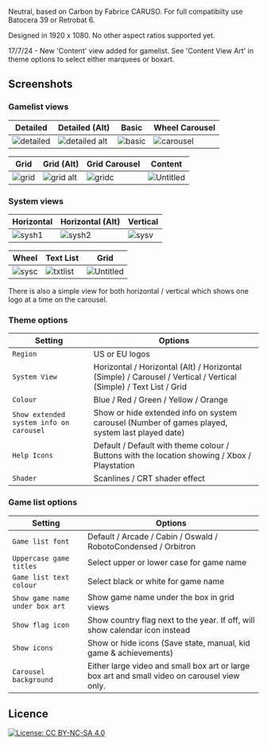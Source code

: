 Neutral, based on Carbon by Fabrice CARUSO. For full compatibilty use Batocera 39 or Retrobat 6. 

Designed in 1920 x 1080. No other aspect ratios supported yet.

17/7/24 - New 'Content' view added for gamelist. See 'Content View Art' in theme options to select either marquees or boxart. 

## Screenshots

### Gamelist views

| Detailed| Detailed (Alt)| Basic| Wheel Carousel|
|-- |-- |-- |-- |
|![detailed](https://github.com/Mattersons/es-theme-neutral/assets/161895306/ba3184e3-f0cf-4a8c-9133-d24f6bf010a3)| ![detailed alt](https://github.com/Mattersons/es-theme-neutral/assets/161895306/9990c51b-3994-438a-9170-b6d1a2cc230a) | ![basic](https://github.com/Mattersons/es-theme-neutral/assets/161895306/01e8f063-d37f-4917-98e5-ae7bd27453c2) |![carousel](https://github.com/Mattersons/es-theme-neutral/assets/161895306/3e6ced2a-880e-40e1-a115-9688edb0cc30)


| Grid | Grid (Alt)| Grid Carousel| Content|
|-- |-- |-- |-- |
|![grid](https://github.com/Mattersons/es-theme-neutral/assets/161895306/66e908e3-07e7-4047-8b67-86da9c12cf6f) |![grid alt](https://github.com/Mattersons/es-theme-neutral/assets/161895306/4b6f7034-09eb-4229-b7e4-19f4a85b6ec7) |![gridc](https://github.com/Mattersons/es-theme-neutral/assets/161895306/932e7e7a-4f0f-4941-a6f9-a6c180b8704e)|![Untitled](https://github.com/user-attachments/assets/29412c73-8384-4624-8702-126a684fee64)

### System views

|Horizontal | Horizontal (Alt) | Vertical|
|-- |-- |-- |
|![sysh1](https://github.com/Mattersons/es-theme-neutral/assets/161895306/2351a417-a7b5-4c18-911a-e284df820ed7)|![sysh2](https://github.com/Mattersons/es-theme-neutral/assets/161895306/63e30890-970c-47ee-b175-9126832d5e07) | ![sysv](https://github.com/Mattersons/es-theme-neutral/assets/161895306/1ca90d38-fe40-41d9-9e62-1d875149dfb2) | 

|Wheel| Text List| Grid|
|-- |-- |-- |
|![sysc](https://github.com/Mattersons/es-theme-neutral/assets/161895306/7bd97ce6-79f6-49da-a6cd-9f12aed4c065)|![txtlist](https://github.com/Mattersons/es-theme-neutral/assets/161895306/fb245d2b-65a1-4ef4-9a58-460acb1b74d8)|![Untitled](https://github.com/Mattersons/es-theme-neutral/assets/161895306/fe681754-a13b-4f8d-9c6d-05bb7c40b785)




There is also a simple view for both horizontal / vertical which shows one logo at a time on the carousel.

### Theme options

| Setting |  Options |
| -- |-- |
|`Region` | US or EU logos|
|`System View`|Horizontal / Horizontal (Alt) / Horizontal (Simple) / Carousel / Vertical / Vertical (Simple) / Text List / Grid
|`Colour` |Blue / Red / Green / Yellow / Orange
|`Show extended system info on carousel` |Show or hide extended info on system carousel (Number of games played, system last played date)
|`Help Icons` |Default / Default with theme colour / Buttons with the location showing / Xbox / Playstation
|`Shader` | Scanlines / CRT shader effect

### Game list options

| Setting |  Options | 
| -- | -- |
|`Game list font` | Default / Arcade / Cabin / Oswald / RobotoCondensed / Orbitron
|`Uppercase game titles` | Select upper or lower case for game name
|`Game list text colour` | Select black or white for game name
|`Show game name under box art` | Show game name under the box in grid views
|`Show flag icon` | Show country flag next to the year. If off, will show calendar icon instead
|`Show icons` | Show or hide icons (Save state, manual, kid game & achievements)
|`Carousel background` | Either large video and small box art or large box art and small video on carousel view only.

## Licence
[![License: CC BY-NC-SA 4.0](https://img.shields.io/badge/License-CC_BY--NC--SA_4.0-lightgrey.svg)](https://creativecommons.org/licenses/by-nc-sa/4.0/)
